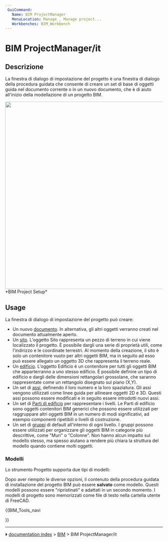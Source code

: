 ```yaml
---
 GuiCommand:
   Name: BIM ProjectManager
   MenuLocation: Manage , Manage project...
   Workbenches: BIM_Workbench
---
```


# BIM ProjectManager/it



## Descrizione


<div class="mw-translate-fuzzy">

La finestra di dialogo di impostazione del progetto è una finestra di dialogo della procedura guidata che consente di creare un set di base di oggetti guida nel documento corrente o in un nuovo documento, che è di aiuto all\'inizio della modellazione di un progetto BIM.


</div>

<img alt="" src=images/BIM_project_screenshot.png  style="width:600px;"> 
*BIM Project Setup*

## Usage

La finestra di dialogo di impostazione del progetto può creare:


<div class="mw-translate-fuzzy">

-   Un nuovo [documento](Document_structure/it.md). In alternativa, gli altri oggetti verranno creati nel documento attualmente aperto.
-   Un [sito](Arch_Site/it.md). L\'oggetto Sito rappresenta un pezzo di terreno in cui viene localizzato il progetto. È possibile dargli una serie di proprietà utili, come l\'indirizzo e le coordinate terrestri. Al momento della creazione, il sito è solo un contenitore vuoto per altri oggetti BIM, ma in seguito ad esso può essere allegato un oggetto 3D che rappresenta il terreno reale.
-   Un [edificio](Arch_Building/it.md). L\'oggetto Edificio è un contenitore per tutti gli oggetti BIM che apparterranno a uno stesso edificio. È possibile definire un tipo di edificio e dargli delle dimensioni rettangolari grossolane, che saranno rappresentate come un rettangolo disegnato sul piano (X,Y).
-   Un set di [assi](Arch_Axis/it.md), definendo il loro numero e la loro spaziatura. Gli assi vengono utilizzati come linee guida per allineare oggetti 2D e 3D. Questi assi possono essere modificati e in seguito essere introdotti nuovi assi.
-   Un set di [Parti di edificio](Arch_BuildingPart/it.md) per rappresentare i livelli. Le Parti di edificio sono oggetti contenitori BIM generici che possono essere utilizzati per raggruppare altri oggetti BIM in un numero di modi significativi, ad esempio componenti ripetibili o livelli di costruzione.
-   Un set di [gruppi](Std_Group/it.md) di default all\'interno di ogni livello. I gruppi possono essere utilizzati per organizzare gli oggetti BIM in categorie più descrittive, come \"Muri\" o \"Colonne\". Non hanno alcun impatto sul modello stesso, ma spesso aiutano a rendere più chiara la struttura del modello quando contiene molti oggetti.


</div>




<div class="mw-translate-fuzzy">

### Modelli


</div>


<div class="mw-translate-fuzzy">

Lo strumento Progetto supporta due tipi di modelli:

Dopo aver riempito le diverse opzioni, il contenuto della procedura guidata di installazione del progetto BIM può essere **salvato** come modello. Questi modelli possono essere \"ripristinati\" e adattati in un secondo momento. I modelli di progetto sono memorizzati come file di testo nella cartella utente di FreeCAD.


</div>





{{BIM_Tools_navi

}}



---
⏵ [documentation index](../README.md) > [BIM](BIM_Workbench.md) > BIM ProjectManager/it
